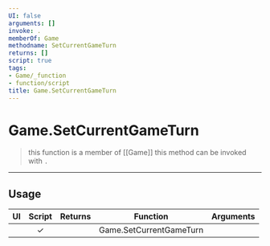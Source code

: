 ```yaml
---
UI: false
arguments: []
invoke: .
memberOf: Game
methodname: SetCurrentGameTurn
returns: []
script: true
tags:
- Game/_function
- function/script
title: Game.SetCurrentGameTurn
---
```

# Game.SetCurrentGameTurn
> this function is a member of [[Game]]
> this method can be invoked with `.`
-----
## Usage
|  UI | Script | Returns | Function | Arguments |
|:---:|:------:|-------:|:--------:|:---------|
| |✓||Game.SetCurrentGameTurn||
